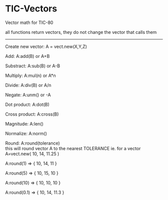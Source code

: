 # TIC-Vectors
Vector math for TIC-80

all functions return vectors, they do not change the vector that calls them

---

Create new vector: A = vect.new(X,Y,Z)

Add: A:add(B) or A+B

Substract: A:sub(B) or A-B

Multiply: A:mul(n) or A*n

Divide: A:div(B) or A/n

Negate: A:unm() or -A

Dot product: A:dot(B)

Cross product: A:cross(B)

Magnitude: A:len()

Normalize: A:norm()

Round: A:round(tolerance)  
this will round vector A to the nearest TOLERANCE
ie.
for a vector A=vect.new( 10, 14, 11.25 )

A:round(1) => { 10, 14, 11 }

A:round(5) => { 10, 15, 10 }

A:round(10) => { 10, 10, 10 }

A:round(0.1) => { 10, 14, 11.3 }
